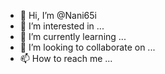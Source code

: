 - 👋 Hi, I’m @Nani65i
- 👀 I’m interested in ...
- 🌱 I’m currently learning ...
- 💞️ I’m looking to collaborate on ...
- 📫 How to reach me ...

<!---
Nani65i/Nani65i is a ✨ special ✨ repository because its `README.md` (this file) appears on your GitHub profile.
You can click the Preview link to take a look at your changes.
--->
